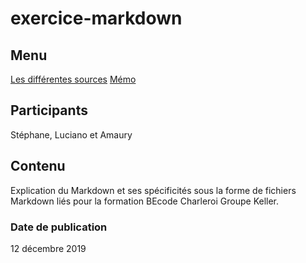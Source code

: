 # exercice-markdown

## Menu

[Les différentes sources](sources.md)
[Mémo](markdown1.md)

## Participants
Stéphane, Luciano et Amaury

## Contenu
Explication du Markdown et ses spécificités sous la forme de fichiers Markdown liés pour la formation BEcode Charleroi Groupe Keller.

### Date de publication
12 décembre 2019

